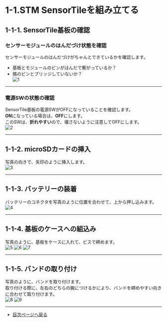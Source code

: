 # 1-1.STM SensorTileを組み立てる
## 1-1-1. SensorTile基板の確認
### センサーモジュールのはんだづけ状態を確認
センサーモジュールのはんだづけがちゃんとできているかを確認します。  
* 基板とモジュールのピンがはんだで繋がっているか？
* 隣のピンとブリッジしていないか？  
![1](img/1-1.png)
<hr>

### 電源SWの状態の確認
SensorTile基板の電源SWがOFFになっていることを確認します。  
**ON**になっている場合は、**OFF**にします。  
このSWは、**折れやすい**ので、壊さないように注意してOFFにします。  
![2](img/1-2.png)
<hr>

## 1-1-2. microSDカードの挿入
写真の向きで、矢印のように挿入します。  
![3](img/1-3.png)
<hr>

## 1-1-3. バッテリーの装着
バッテリーのコネクタを写真のように位置を合わせて、上から押し込みます。  
![4](img/1-4.png)
<hr>

## 1-1-4. 基板のケースへの組込み
写真のように、基板をケースに入れて、ビスで締めます。  
![5](img/1-5.png)
![6](img/1-6.png)
![7](img/1-7.png)
<hr>

## 1-1-5. バンドの取り付け
写真のように、バンドを取り付けます。  
取り付ける際に、左右のどちらの腕につけるかにより、バンドを締めやすい向きに合わせて取り付けます。  
![8](img/1-8.png)
![9](img/1-9.png)
<hr>

* [目次ページへ戻る](../readme.md)
